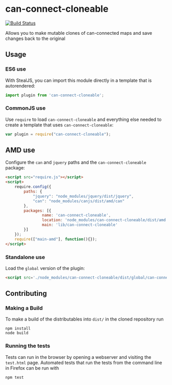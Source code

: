 # can-connect-cloneable

[![Build Status](https://travis-ci.org/canjs/can-connect-cloneable.png?branch=master)](https://travis-ci.org/canjs/can-connect-cloneable)

Allows you to make mutable clones of can-connected maps and save changes back to the original

## Usage

### ES6 use

With StealJS, you can import this module directly in a template that is autorendered:

```js
import plugin from 'can-connect-cloneable';
```

### CommonJS use

Use `require` to load `can-connect-cloneable` and everything else
needed to create a template that uses `can-connect-cloneable`:

```js
var plugin = require("can-connect-cloneable");
```

## AMD use

Configure the `can` and `jquery` paths and the `can-connect-cloneable` package:

```html
<script src="require.js"></script>
<script>
	require.config({
	    paths: {
	        "jquery": "node_modules/jquery/dist/jquery",
	        "can": "node_modules/canjs/dist/amd/can"
	    },
	    packages: [{
		    	name: 'can-connect-cloneable',
		    	location: 'node_modules/can-connect-cloneable/dist/amd',
		    	main: 'lib/can-connect-cloneable'
	    }]
	});
	require(["main-amd"], function(){});
</script>
```

### Standalone use

Load the `global` version of the plugin:

```html
<script src='./node_modules/can-connect-cloneable/dist/global/can-connect-cloneable.js'></script>
```

## Contributing

### Making a Build

To make a build of the distributables into `dist/` in the cloned repository run

```
npm install
node build
```

### Running the tests

Tests can run in the browser by opening a webserver and visiting the `test.html` page.
Automated tests that run the tests from the command line in Firefox can be run with

```
npm test
```
